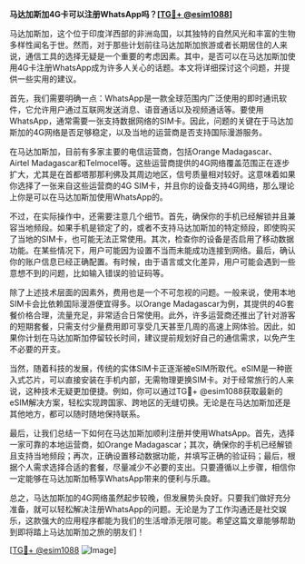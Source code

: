 **马达加斯加4G卡可以注册WhatsApp吗？[[TG💪+ @esim1088](https://t.me/s/esim1088)]**

马达加斯加，这个位于印度洋西部的非洲岛国，以其独特的自然风光和丰富的生物多样性闻名于世。然而，对于那些计划前往马达加斯加旅游或者长期居住的人来说，通信工具的选择无疑是一个重要的考虑因素。其中，是否可以在马达加斯加使用4G卡注册WhatsApp成为许多人关心的话题。本文将详细探讨这个问题，并提供一些实用的建议。

首先，我们需要明确一点：WhatsApp是一款全球范围内广泛使用的即时通讯软件，它允许用户通过互联网发送消息、语音通话以及视频通话等。要使用WhatsApp，通常需要一张支持数据网络的SIM卡。因此，问题的关键在于马达加斯加的4G网络是否足够稳定，以及当地的运营商是否支持国际漫游服务。

在马达加斯加，目前有多家主要的电信运营商，包括Orange Madagascar、Airtel Madagascar和Telmocel等。这些运营商提供的4G网络覆盖范围正在逐步扩大，尤其是在首都塔那那利佛及其周边地区，信号质量相对较好。这意味着如果你选择了一张来自这些运营商的4G SIM卡，并且你的设备支持4G网络，那么理论上你是可以在马达加斯加使用WhatsApp的。

不过，在实际操作中，还需要注意几个细节。首先，确保你的手机已经解锁并且兼容当地频段。如果手机是锁定了的，或者不支持马达加斯加的特定频段，即使购买了当地的SIM卡，也可能无法正常使用。其次，检查你的设备是否启用了移动数据功能。在某些情况下，用户可能因为设置不当而未能成功连接到网络。最后，确认你的账户信息已经正确配置。有时候，由于语言或文化差异，用户可能会遇到一些意想不到的问题，比如输入错误的验证码等。

除了上述技术层面的因素外，费用也是一个不可忽视的问题。一般来说，使用本地SIM卡会比依赖国际漫游便宜得多。以Orange Madagascar为例，其提供的4G套餐价格合理，流量充足，非常适合日常使用。此外，许多运营商还推出了针对游客的短期套餐，只需支付少量费用即可享受几天甚至几周的高速上网体验。因此，如果你计划在马达加斯加停留较长时间，建议提前规划好自己的通信需求，以免产生不必要的开支。

当然，随着科技的发展，传统的实体SIM卡正逐渐被eSIM所取代。eSIM是一种嵌入式芯片，可以直接安装在手机内部，无需物理更换SIM卡。对于经常旅行的人来说，这种技术无疑更加便捷。例如，你可以通过TG💪+ @esim1088获取最新的eSIM解决方案，轻松实现跨国家、跨地区的无缝切换。无论是在马达加斯加还是其他地方，都可以随时随地保持联系。

最后，让我们总结一下如何在马达加斯加顺利注册并使用WhatsApp。首先，选择一家可靠的本地运营商，如Orange Madagascar；其次，确保你的手机已经解锁且支持当地频段；再次，正确设置移动数据功能，并填写正确的验证码；最后，根据个人需求选择合适的套餐，尽量减少不必要的支出。只要遵循以上步骤，相信你一定能够在马达加斯加畅享WhatsApp带来的便利与乐趣。

总之，马达加斯加的4G网络虽然起步较晚，但发展势头良好。只要我们做好充分准备，就可以轻松解决注册WhatsApp的问题。无论是为了工作沟通还是社交娱乐，这款强大的应用程序都能为我们的生活增添无限可能。希望这篇文章能够帮助到即将踏上马达加斯加之旅的朋友们！

[[TG💪+ @esim1088](https://t.me/s/esim1088) ![Image](https://i.postimg.cc/4NQfJmqS/Snipaste-2025-05-13-00-14-12.png)]